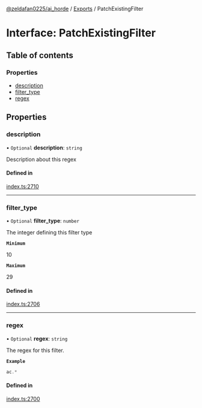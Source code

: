[@zeldafan0225/ai_horde](../README.md) / [Exports](../modules.md) / PatchExistingFilter

# Interface: PatchExistingFilter

## Table of contents

### Properties

- [description](PatchExistingFilter.md#description)
- [filter\_type](PatchExistingFilter.md#filter_type)
- [regex](PatchExistingFilter.md#regex)

## Properties

### description

• `Optional` **description**: `string`

Description about this regex

#### Defined in

[index.ts:2710](https://github.com/ZeldaFan0225/ai_horde/blob/90eaabf/index.ts#L2710)

___

### filter\_type

• `Optional` **filter\_type**: `number`

The integer defining this filter type

**`Minimum`**

10

**`Maximum`**

29

#### Defined in

[index.ts:2706](https://github.com/ZeldaFan0225/ai_horde/blob/90eaabf/index.ts#L2706)

___

### regex

• `Optional` **regex**: `string`

The regex for this filter.

**`Example`**

```ts
ac.*
```

#### Defined in

[index.ts:2700](https://github.com/ZeldaFan0225/ai_horde/blob/90eaabf/index.ts#L2700)
